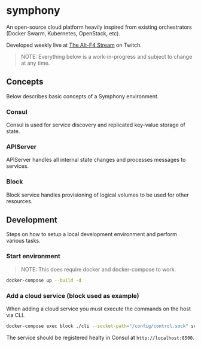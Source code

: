 # symphony

An open-source cloud platform heavily inspired from existing orchestrators (Docker Swarm, Kubernetes, OpenStack, etc).

Developed weekly live at [The Alt-F4 Stream](https://www.twitch.tv/thealtf4stream "The Alt-F4 Stream") on Twitch.

> NOTE: Everything below is a work-in-progress and subject to change at any time.

## Concepts

Below describes basic concepts of a Symphony environment.

### Consul

Consul is used for service discovery and replicated key-value storage of state.

### APIServer

APIServer handles all internal state changes and processes messages to services.

### Block

Block service handles provisioning of logical volumes to be used for other resources.

## Development

Steps on how to setup a local development environment and perform various tasks.

### Start environment

> NOTE: This does require docker and docker-compose to work.

```bash
docker-compose up --build -d
```

### Add a cloud service (block used as example)

When adding a cloud service you must execute the commands on the host via CLI.

```bash
docker-compose exec block ./cli --socket-path="/config/control.sock" service new
```

The service should be registered healty in Consul at `http://localhost:8500`.
